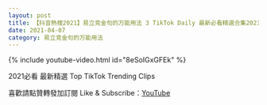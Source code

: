 ```yaml
---
layout: post
title: 【抖音熱搜2021】易立竞金句的万能用法 3 TikTok Daily 最新必看精選合集2021 04 07
date: 2021-04-07
category: 易立竞金句的万能用法
---
```


{% include youtube-video.html id="8eSoIGxGFEk" %}

2021必看 最新精選 Top TikTok Trending Clips

喜歡請點贊轉發加訂閱 Like & Subscribe：[YouTube](https://www.youtube.com/channel/UCAoR7VcanIPd04uEq_GIylA/videos)

